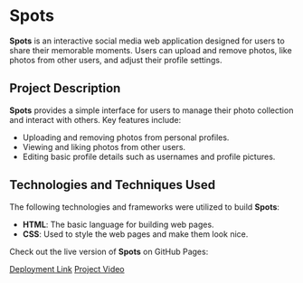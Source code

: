 # Spots

**Spots** is an interactive social media web application designed for users to share their memorable moments. Users can upload and remove photos, like photos from other users, and adjust their profile settings.

## Project Description

**Spots** provides a simple interface for users to manage their photo collection and interact with others. Key features include:

- Uploading and removing photos from personal profiles.
- Viewing and liking photos from other users.
- Editing basic profile details such as usernames and profile pictures.

## Technologies and Techniques Used

The following technologies and frameworks were utilized to build **Spots**:

- **HTML**: The basic language for building web pages.
- **CSS**: Used to style the web pages and make them look nice.

Check out the live version of **Spots** on GitHub Pages:

[Deployment Link](https://gioezc.github.io/se_project_spots/index.html)
[Project Video](https://1drv.ms/v/c/644d46b991dad700/Eezx0DLyrGFFgs-wrn0y30QB0iXuzRM1MNoo753sU7fEiA?e=9KuOcc)
